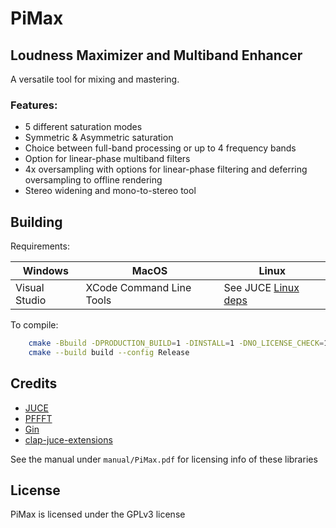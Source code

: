 # PiMax
## Loudness Maximizer and Multiband Enhancer

A versatile tool for mixing and mastering.

### Features:

- 5 different saturation modes
- Symmetric & Asymmetric saturation
- Choice between full-band processing or up to 4 frequency bands
- Option for linear-phase multiband filters
- 4x oversampling with options for linear-phase filtering and deferring
  oversampling to offline rendering
- Stereo widening and mono-to-stereo tool

## Building

Requirements:

|Windows|MacOS|Linux|
|-------|-----|-----|
|Visual Studio|XCode Command Line Tools|See JUCE [Linux deps](https://github.com/juce-framework/JUCE/blob/master/docs/Linux%20Dependencies.md)

To compile:

```sh
    cmake -Bbuild -DPRODUCTION_BUILD=1 -DINSTALL=1 -DNO_LICENSE_CHECK=1
    cmake --build build --config Release
```

## Credits

- [JUCE](https://github.com/juce-framework/juce)
- [PFFFT](https://github.com/marton78/pffft)
- [Gin](https://github.com/FigBug/gin)
- [clap-juce-extensions](https://github.com/free-audio/clap-juce-extensions)

See the manual under `manual/PiMax.pdf` for licensing info of these libraries

## License

PiMax is licensed under the GPLv3 license
